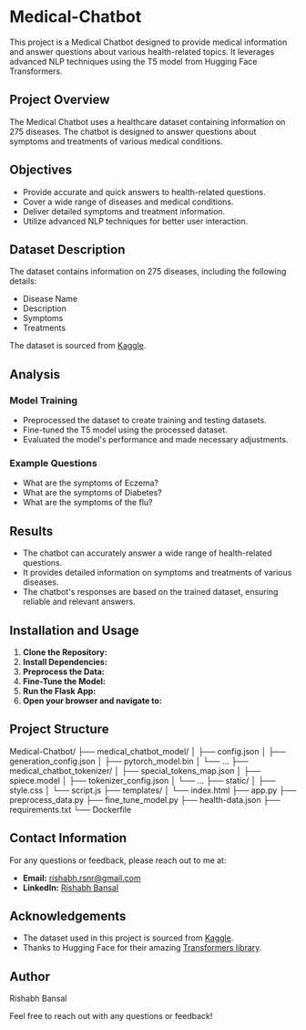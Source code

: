 # Medical-Chatbot

This project is a Medical Chatbot designed to provide medical information and answer questions about various health-related topics. It leverages advanced NLP techniques using the T5 model from Hugging Face Transformers.

## Project Overview

The Medical Chatbot uses a healthcare dataset containing information on 275 diseases. The chatbot is designed to answer questions about symptoms and treatments of various medical conditions.

## Objectives

- Provide accurate and quick answers to health-related questions.
- Cover a wide range of diseases and medical conditions.
- Deliver detailed symptoms and treatment information.
- Utilize advanced NLP techniques for better user interaction.

## Dataset Description

The dataset contains information on 275 diseases, including the following details:
- Disease Name
- Description
- Symptoms
- Treatments

The dataset is sourced from [Kaggle](https://www.kaggle.com/datasets/rudravpatel/healthcare-dataset-for-chatbot).

## Analysis

### Model Training
- Preprocessed the dataset to create training and testing datasets.
- Fine-tuned the T5 model using the processed dataset.
- Evaluated the model's performance and made necessary adjustments.

### Example Questions

- What are the symptoms of Eczema?
- What are the symptoms of Diabetes?
- What are the symptoms of the flu?

## Results

- The chatbot can accurately answer a wide range of health-related questions.
- It provides detailed information on symptoms and treatments of various diseases.
- The chatbot's responses are based on the trained dataset, ensuring reliable and relevant answers.

## Installation and Usage

1. **Clone the Repository:**
2. **Install Dependencies:**
3. **Preprocess the Data:**
4. **Fine-Tune the Model:** 
5. **Run the Flask App:**
6. **Open your browser and navigate to:**

## Project Structure
Medical-Chatbot/
├── medical_chatbot_model/
│ ├── config.json
│ ├── generation_config.json
│ ├── pytorch_model.bin
│ └── ...
├── medical_chatbot_tokenizer/
│ ├── special_tokens_map.json
│ ├── spiece.model
│ ├── tokenizer_config.json
│ └── ...
├── static/
│ ├── style.css
│ └── script.js
├── templates/
│ └── index.html
├── app.py
├── preprocess_data.py
├── fine_tune_model.py
├── health-data.json
├── requirements.txt
└── Dockerfile


## Contact Information

For any questions or feedback, please reach out to me at:

- **Email:** rishabh.rsnr@gmail.com
- **LinkedIn:** [Rishabh Bansal](https://www.linkedin.com/in/rishabhrsnr)

## Acknowledgements

- The dataset used in this project is sourced from [Kaggle](https://www.kaggle.com/datasets/rudravpatel/healthcare-dataset-for-chatbot).
- Thanks to Hugging Face for their amazing [Transformers library](https://huggingface.co/transformers/).

## Author

Rishabh Bansal

Feel free to reach out with any questions or feedback!




